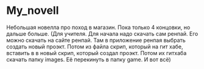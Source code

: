 # My_novell
Небольшая новелла про поход в магазин. Пока только 4 концовки, но дальше больше. (Для учителя. Для начала надо скачать сам ренпай. Его можно скачать на сайте ренпай. Там в приложение ренпая выбрать создать новый проэкт. Потом из файла скрип, который на гит хабе, вставить в в новый скрип, который создал проэкт. Потом их гитхаба скачать папку images. Её перекинуть в папку game. И вот всё)
